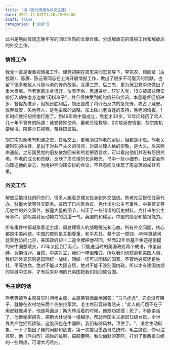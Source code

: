 ```yaml
---
title: "读《我的情报与外交生涯》"
date: 2021-12-03T21:20:20+08:00
draft: false
categories: ["阅读"]
---
```


此书是熊向晖同志晚年写的回忆性质的文章合集。分成解放前的情报工作和解放后的外交工作。

### 情报工作
我党一直是很重视情报工作。建党初期在周恩来同志领导下，李克农、顾顺章（后投敌）、陈赓、陈云等同志在上海开展情报工作，做出了很多不可磨灭的贡献，也留下很多和敌人斗智斗勇的传奇故事。龙潭三杰、后三杰，更为保卫党中央做出了重大贡献。熊老家庭出身很好，仪表不俗，思想进步，17岁入党，18岁被周总理安排打入胡宗南身边做"闲棋冷子"，并且很快受到胡的信任和赏识。本意是督促胡进步、督促胡进步，但抗日胜利后，胡还是成了蒋介石反共的急先锋，攻占了延安。放弃延安，失地存人，是毛主席的战略，加上陕北老百姓的支持，熊老的情报，1年时间就把胡宗南打跑了。到49年新中国成立，熊老才30岁。12年间经历了常人几十年不曾有的际遇：我党特殊使命、董老总理教导、2次攻延安情报、胡宗南机要秘书、陪蒋介石视察、蒋经国证婚。

胡宗南对熊老有知遇之恩，在私交上，更帮助过熊老的家庭，但都是小恩。熊老关键时刻的抉择，是出于对共产主义的信仰，对周总理人格的崇敬，是大义。后来两岸通航，之前国民党的旧友依然回来和熊老把酒言欢，可以看出他们并没有怨恨熊老。熊老的成长和贡献，反映了周总理的长远眼光，书中一些小细节，比如密会熊向晖送他的杂志，为掩护熊向晖安排的会议，不经意间又体现了周总理的举轻若重。

### 外交工作
解放后情报线的同志们，很多人跟着总理又投身到外交战线。熊老先后担任驻英代办，驻墨大使等外交职务。亲历了日内瓦会议、克什米尔公主号事件、中美建交等历史性的外交事件，披露大量的细节，纠正了一些错误的历史材料。克什米尔公主号事件，感叹美蒋反动势力的沆瀣一气，英国的和稀泥，中国的隐忍和情报能力。

所有事件中都凝聚着毛主席、周总理等人的战略眼光和心血。所有外交问题，核心都是中美问题。中国的原则是互相尊重，和平共处。基于这一原则，49年邀请司徒雷登访问北京，美国政府却十二道金牌把他召回，然而22年后基辛格还是偷摸的来中国想建交，22年又回到了起点。只能送当时的美国政府两个成语，作茧自缚，负荆请罪。当然，中美对立，我们一样很难受，所以我们也欢迎和美国人谈，我们的外交原则是国际统一战线，团结一切可以团结的国家，不管他姓资还是姓社，平等协商，绝对不能以大国自居，绝对不能干涉别国内政，所以才有建国初期的夹缝中生存，才有后来非洲的兄弟国把我们抬回联合国。

### 毛主席的话

熊老等被毛主席召见时问候主席，主席笑容满面地回答："马马虎虎"，完全没有架子，就像在农村地头两个伯伯拉家常。毛主席形容赫鲁晓夫："此人的问题不在于用皮鞋敲桌子，他是两面派：斯大林活着的时候，他歌功颂德；死了，不能讲话了，他做秘密报告，把斯大林说得一塌糊涂，帮助帝国主义掀起12级台风，全世界共产党摇摇欲坠。这股风也在中国吹，我们有防风林，顶住了。"，语言生动形象，一下子指出了赫的问题和危害。第一次接见墨西哥总统时，毛主席说，你可注意呀，他（熊向晖）搞你的乱啊，搞颠覆啊。看似幽默的寒暄，打消了墨西哥总统的一些顾虑，可谓大巧若拙。